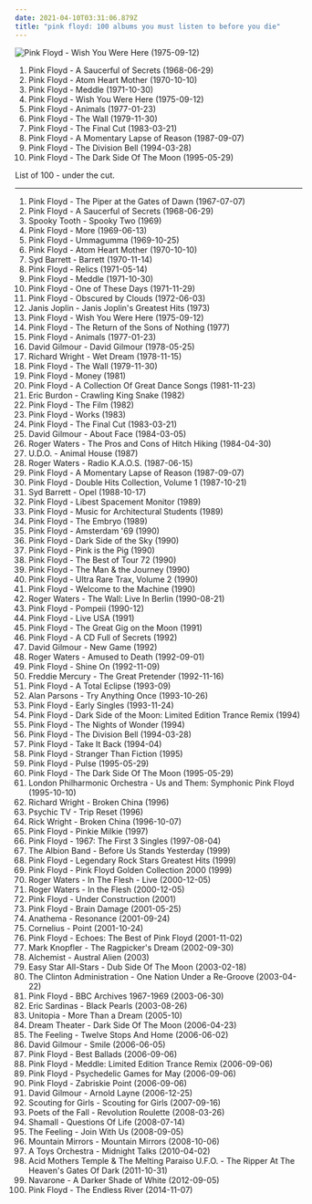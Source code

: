 ```yaml
---
date: 2021-04-10T03:31:06.879Z
title: "pink floyd: 100 albums you must listen to before you die"
---
```

![Pink Floyd - Wish You Were Here (1975-09-12)](http://coverartarchive.org/release/a2f73eb8-eee6-3588-8909-9046058a468e/18848883141-500.jpg "Pink Floyd - Wish You Were Here (1975-09-12)")
<ol class="albums">
<li data-cover="http://coverartarchive.org/release/164516d8-4fcf-3191-86cf-afcbf27eb055/5898666587-500.jpg" data-tags="psychedelic rock, psychedelic, progressive rock" role="button">Pink Floyd - A Saucerful of Secrets (1968-06-29)</li>
<li data-cover="http://coverartarchive.org/release/99bb4f7c-753f-34bf-bf10-71ce81a7db3e/14225359048-500.jpg" data-tags="progressive rock" role="button">Pink Floyd - Atom Heart Mother (1970-10-10)</li>
<li data-cover="http://coverartarchive.org/release/7acaa9ab-048c-3c82-8623-ea9b777137ac/2550522708-500.jpg" data-tags="progressive rock" role="button">Pink Floyd - Meddle (1971-10-30)</li>
<li data-cover="http://coverartarchive.org/release/a2f73eb8-eee6-3588-8909-9046058a468e/18848883141-500.jpg" data-tags="progressive rock" role="button">Pink Floyd - Wish You Were Here (1975-09-12)</li>
<li data-cover="http://coverartarchive.org/release/32f76eef-5004-3e80-bdf8-912298896134/14402610216-500.jpg" data-tags="progressive rock" role="button">Pink Floyd - Animals (1977-01-23)</li>
<li data-cover="http://coverartarchive.org/release/d4611812-e7cd-42bf-885a-b1cea9fd52bc/9371075020-500.jpg" data-tags="progressive rock" role="button">Pink Floyd - The Wall (1979-11-30)</li>
<li data-cover="https://img.discogs.com/iKg8rhotc6r-TF83GQpgvO9tNbM=/fit-in/600x600/filters:strip_icc():format(jpeg):mode_rgb():quality(90)/discogs-images/R-5902968-1518109711-5321.jpeg.jpg" data-tags="progressive rock" role="button">Pink Floyd - The Final Cut (1983-03-21)</li>
<li data-cover="http://coverartarchive.org/release/71598c54-c968-4d00-8ca2-d03d99c97004/9840887264-500.jpg" data-tags="progressive rock" role="button">Pink Floyd - A Momentary Lapse of Reason (1987-09-07)</li>
<li data-cover="http://coverartarchive.org/release/a1a86e05-c23f-4a40-b50a-14dd7da379f2/14630330088-500.jpg" data-tags="progressive rock" role="button">Pink Floyd - The Division Bell (1994-03-28)</li>
<li data-cover="http://coverartarchive.org/release/24ce2ec1-7b23-32f8-a92c-c576e054159b/16049538493-500.jpg" data-tags="progressive rock" role="button">Pink Floyd - The Dark Side Of The Moon (1995-05-29)</li>
</ol>
List of 100 - under the cut.
<!-- more -->

_________________

<ol class="albums">
<li data-cover="https://img.discogs.com/N-POZvhiJDjoIAmJFs3zunAdVxc=/fit-in/600x599/filters:strip_icc():format(jpeg):mode_rgb():quality(90)/discogs-images/R-2436741-1448794563-6047.jpeg.jpg" data-tags="psychedelic rock, psychedelic" role="button">
Pink Floyd - The Piper at the Gates of Dawn (1967-07-07)
</li>
<li data-cover="http://coverartarchive.org/release/164516d8-4fcf-3191-86cf-afcbf27eb055/5898666587-500.jpg" data-tags="psychedelic rock, psychedelic, progressive rock" role="button">
Pink Floyd - A Saucerful of Secrets (1968-06-29)
</li>
<li data-cover="https://img.discogs.com/N9i_0sP8hpyYokX-RRwl8Re2m_Q=/fit-in/600x591/filters:strip_icc():format(jpeg):mode_rgb():quality(90)/discogs-images/R-3399390-1361356685-4806.jpeg.jpg" data-tags="classic rock, rock" role="button">
Spooky Tooth - Spooky Two (1969)
</li>
<li data-cover="http://coverartarchive.org/release/3ac5a1f8-51d0-3db3-bfdc-c5803d8f2799/14207788461-500.jpg" data-tags="progressive rock, psychedelic rock, 60s, soundtrack" role="button">
Pink Floyd - More (1969-06-13)
</li>
<li data-cover="http://coverartarchive.org/release/53e9678a-90dd-3c32-8d28-1584b612f95f/9839280602-500.jpg" data-tags="psychedelic rock, progressive rock" role="button">
Pink Floyd - Ummagumma (1969-10-25)
</li>
<li data-cover="http://coverartarchive.org/release/99bb4f7c-753f-34bf-bf10-71ce81a7db3e/14225359048-500.jpg" data-tags="progressive rock" role="button">
Pink Floyd - Atom Heart Mother (1970-10-10)
</li>
<li data-cover="https://img.discogs.com/xDHGJbZjULblPfKijXfSfYSwsoI=/fit-in/500x500/filters:strip_icc():format(jpeg):mode_rgb():quality(90)/discogs-images/R-670615-1228830557.jpeg.jpg" data-tags="psychedelic, psychedelic rock" role="button">
Syd Barrett - Barrett (1970-11-14)
</li>
<li data-cover="http://coverartarchive.org/release/24dd5402-4f63-3648-bcd2-edcb91896d6c/14265700473-500.jpg" data-tags="psychedelic rock, psychedelic, pink floyd" role="button">
Pink Floyd - Relics (1971-05-14)
</li>
<li data-cover="http://coverartarchive.org/release/7acaa9ab-048c-3c82-8623-ea9b777137ac/2550522708-500.jpg" data-tags="progressive rock" role="button">
Pink Floyd - Meddle (1971-10-30)
</li>
<li data-cover="http://coverartarchive.org/release/e2f664fd-c2d7-499d-95b2-975316bca85e/14519659093-500.jpg" data-tags="pink floyd" role="button">
Pink Floyd - One of These Days (1971-11-29)
</li>
<li data-cover="https://img.discogs.com/zc3ziFn38yiirxhkQ69ag_DjLe0=/fit-in/600x600/filters:strip_icc():format(jpeg):mode_rgb():quality(90)/discogs-images/R-643604-1280147837.jpeg.jpg" data-tags="progressive rock" role="button">
Pink Floyd - Obscured by Clouds (1972-06-03)
</li>
<li data-cover="http://coverartarchive.org/release/1ca5c7fd-6293-413d-b096-92c00a2e0587/8680012182-500.jpg" data-tags="classic rock" role="button">
Janis Joplin - Janis Joplin's Greatest Hits (1973)
</li>
<li data-cover="http://coverartarchive.org/release/a2f73eb8-eee6-3588-8909-9046058a468e/18848883141-500.jpg" data-tags="progressive rock" role="button">
Pink Floyd - Wish You Were Here (1975-09-12)
</li>
<li data-cover="https://img.discogs.com/2ij4GTqQs9GzcXVoxyZCbJTpAQg=/fit-in/576x512/filters:strip_icc():format(jpeg):mode_rgb():quality(90)/discogs-images/R-3883211-1347987449-8859.jpeg.jpg" data-tags="pink floyd" role="button">
Pink Floyd - The Return of the Sons of Nothing (1977)
</li>
<li data-cover="http://coverartarchive.org/release/32f76eef-5004-3e80-bdf8-912298896134/14402610216-500.jpg" data-tags="progressive rock" role="button">
Pink Floyd - Animals (1977-01-23)
</li>
<li data-cover="http://coverartarchive.org/release/8793ad9f-ed81-4355-afcb-4b663ff14f86/1965116372-500.jpg" data-tags="progressive rock" role="button">
David Gilmour - David Gilmour (1978-05-25)
</li>
<li data-cover="https://img.discogs.com/0yrEiyDsOslpS69MvvW1tG-RK5I=/fit-in/600x594/filters:strip_icc():format(jpeg):mode_rgb():quality(90)/discogs-images/R-409930-1506580136-9788.jpeg.jpg" data-tags="soft rock, progressive rock, rockstar, wright is never wrong" role="button">
Richard Wright - Wet Dream (1978-11-15)
</li>
<li data-cover="http://coverartarchive.org/release/d4611812-e7cd-42bf-885a-b1cea9fd52bc/9371075020-500.jpg" data-tags="progressive rock" role="button">
Pink Floyd - The Wall (1979-11-30)
</li>
<li data-cover="http://coverartarchive.org/release/c0fc373b-a102-490d-8cb1-40263c9d0381/14437404770-500.jpg" data-tags="pink floyd" role="button">
Pink Floyd - Money (1981)
</li>
<li data-cover="http://coverartarchive.org/release/985f059e-d503-378f-9e27-7c2f104653c5/18902154264-500.jpg" data-tags="classic rock, pink floyd, progressive rock" role="button">
Pink Floyd - A Collection Of Great Dance Songs (1981-11-23)
</li>
<li data-cover="https://img.discogs.com/qeLxhnGlYA0cnuU3CKQL6ru7hMI=/fit-in/600x450/filters:strip_icc():format(jpeg):mode_rgb():quality(90)/discogs-images/R-6474715-1422720548-7289.jpeg.jpg" data-tags="classic rock, blues rock, rock" role="button">
Eric Burdon - Crawling King Snake (1982)
</li>
<li data-cover="https://img.discogs.com/pZtovo9k-ZmVlcbTzx-_13uOYHU=/fit-in/600x602/filters:strip_icc():format(jpeg):mode_rgb():quality(90)/discogs-images/R-2527357-1476306978-1191.jpeg.jpg" data-tags="opera, rock, hard rock, progressive rock, pink floyd" role="button">
Pink Floyd - The Film (1982)
</li>
<li data-cover="http://coverartarchive.org/release/0304caae-7e73-4edd-b807-174735911ff5/14452443858-500.jpg" data-tags="pink floyd, progressive rock" role="button">
Pink Floyd - Works (1983)
</li>
<li data-cover="https://img.discogs.com/iKg8rhotc6r-TF83GQpgvO9tNbM=/fit-in/600x600/filters:strip_icc():format(jpeg):mode_rgb():quality(90)/discogs-images/R-5902968-1518109711-5321.jpeg.jpg" data-tags="progressive rock" role="button">
Pink Floyd - The Final Cut (1983-03-21)
</li>
<li data-cover="http://coverartarchive.org/release/1f273d9d-9b02-33a6-94bf-92b4a3e0a94d/6600826888-500.jpg" data-tags="progressive rock" role="button">
David Gilmour - About Face (1984-03-05)
</li>
<li data-cover="http://coverartarchive.org/release/6511241e-4e87-4bed-ac22-a012523c58b8/2978187379-500.jpg" data-tags="progressive rock" role="button">
Roger Waters - The Pros and Cons of Hitch Hiking (1984-04-30)
</li>
<li data-cover="https://img.discogs.com/cfc9e7fd50d7c9c08931869b95f6849a01d0635d/images/spacer.gif" data-tags="heavy metal" role="button">
U.D.O. - Animal House (1987)
</li>
<li data-cover="https://img.discogs.com/sNgRvuxw78AEWk7TH4f_-1Y28C4=/fit-in/600x600/filters:strip_icc():format(jpeg):mode_rgb():quality(90)/discogs-images/R-760586-1334719012.jpeg.jpg" data-tags="progressive rock, rock" role="button">
Roger Waters - Radio K.A.O.S. (1987-06-15)
</li>
<li data-cover="http://coverartarchive.org/release/71598c54-c968-4d00-8ca2-d03d99c97004/9840887264-500.jpg" data-tags="progressive rock" role="button">
Pink Floyd - A Momentary Lapse of Reason (1987-09-07)
</li>
<li data-cover="https://img.discogs.com/sei3QGagP9Kz4-tu-L0temZK1p4=/fit-in/600x601/filters:strip_icc():format(jpeg):mode_rgb():quality(90)/discogs-images/R-656415-1280148068.jpeg.jpg" data-tags="pink floyd" role="button">
Pink Floyd - Double Hits Collection, Volume 1 (1987-10-21)
</li>
<li data-cover="http://coverartarchive.org/release/45e99e44-c955-4d44-94b9-8f0e1593fa12/23911853040-500.jpg" data-tags="psychedelic rock, classic rock, psychedelic" role="button">
Syd Barrett - Opel (1988-10-17)
</li>
<li data-cover="http://coverartarchive.org/release/df2f52b4-ccea-4ba5-932a-6e0bf9d946e5/28719054054-500.jpg" data-tags="pink floyd" role="button">
Pink Floyd - Libest Spacement Monitor (1989)
</li>
<li data-cover="http://coverartarchive.org/release/f350379e-932c-4337-898b-c7184a1b677c/26730463901-500.jpg" data-tags="pink floyd" role="button">
Pink Floyd - Music for Architectural Students (1989)
</li>
<li data-cover="http://coverartarchive.org/release/921c0181-c6b0-4804-a851-caa7634e53ae/13498136856-500.jpg" data-tags="pink floyd" role="button">
Pink Floyd - The Embryo (1989)
</li>
<li data-cover="https://img.discogs.com/y2OasXXRniX6TG_Awj_xHPxwwvw=/fit-in/600x536/filters:strip_icc():format(jpeg):mode_rgb():quality(90)/discogs-images/R-2466411-1455885631-3300.jpeg.jpg" data-tags="pink floyd" role="button">
Pink Floyd - Amsterdam '69 (1990)
</li>
<li data-cover="https://img.discogs.com/sei3QGagP9Kz4-tu-L0temZK1p4=/fit-in/600x601/filters:strip_icc():format(jpeg):mode_rgb():quality(90)/discogs-images/R-656415-1280148068.jpeg.jpg" data-tags="progressive rock, classic rock, psychedelic rock" role="button">
Pink Floyd - Dark Side of the Sky (1990)
</li>
<li data-cover="http://coverartarchive.org/release/08245a23-9b49-4d72-bf41-919bae71ad92/2027886586-500.jpg" data-tags="pink floyd, progressive rock" role="button">
Pink Floyd - Pink is the Pig (1990)
</li>
<li data-cover="http://coverartarchive.org/release/6fdb215f-55d9-4a72-ae27-ed2b828a5925/27224128554-500.jpg" data-tags="pink floyd" role="button">
Pink Floyd - The Best of Tour 72 (1990)
</li>
<li data-cover="http://coverartarchive.org/release/42dc95e4-975f-4c81-8d27-b9b324fc33cf/16327686467-500.jpg" data-tags="classic rock, pink floyd" role="button">
Pink Floyd - The Man & the Journey (1990)
</li>
<li data-cover="http://coverartarchive.org/release/01a4cbf4-6fbe-41cc-9c0d-0a2297a7fc73/6929285093-500.jpg" data-tags="pink floyd, pink floyd 26 - vol 2" role="button">
Pink Floyd - Ultra Rare Trax, Volume 2 (1990)
</li>
<li data-cover="http://coverartarchive.org/release/8d0d77aa-b955-4ca6-9c26-d4db1e358329/9433620776-500.jpg" data-tags="pink floyd, psychedelic-space rock" role="button">
Pink Floyd - Welcome to the Machine (1990)
</li>
<li data-cover="https://img.discogs.com/Mjh5jJ8qNpv2T1qOlUxjHImWDRM=/fit-in/598x596/filters:strip_icc():format(jpeg):mode_rgb():quality(90)/discogs-images/R-1267372-1205017850.jpeg.jpg" data-tags="progressive rock" role="button">
Roger Waters - The Wall: Live In Berlin (1990-08-21)
</li>
<li data-cover="http://coverartarchive.org/release/75b1c878-9518-4f7c-842e-5445e6c70f69/26927826204-500.jpg" data-tags="pink floyd" role="button">
Pink Floyd - Pompeii (1990-12)
</li>
<li data-cover="http://coverartarchive.org/release/62e97212-44dd-489e-8dba-c6db7f24cff5/20596913976-500.jpg" data-tags="excellent, pink floyd, bootleg, wish you were here" role="button">
Pink Floyd - Live USA (1991)
</li>
<li data-cover="https://img.discogs.com/C-NiyF_RDbhblcTMCb5oB1OYFwY=/fit-in/600x580/filters:strip_icc():format(jpeg):mode_rgb():quality(90)/discogs-images/R-11846240-1523449975-5686.jpeg.jpg" data-tags="pink floyd" role="button">
Pink Floyd - The Great Gig on the Moon (1991)
</li>
<li data-cover="http://coverartarchive.org/release/c5d5cf6b-6edd-4b2b-8947-40d67a32e441/8217785879-500.jpg" data-tags="pink floyd" role="button">
Pink Floyd - A CD Full of Secrets (1992)
</li>
<li data-cover="http://coverartarchive.org/release/78f029f2-6f17-4530-bcd8-1c5a281fab53/8917963033-500.jpg" data-tags="classic rock, metal, rock, punk, alternative rock, progressive rock, psychedelic, pink floyd, garage rock, glam rock, powerpop, chameleon, proto punk, qogf, rock-protopunk, prog related, my prog rock favs" role="button">
David Gilmour - New Game (1992)
</li>
<li data-cover="http://coverartarchive.org/release/c1b3f914-0b7f-3ee2-90ff-df83a62f4eb6/15706012837-500.jpg" data-tags="progressive rock" role="button">
Roger Waters - Amused to Death (1992-09-01)
</li>
<li data-cover="http://coverartarchive.org/release/b6943dc7-5a36-3978-ab27-62add09b00ba/7041107569-500.jpg" data-tags="pink floyd" role="button">
Pink Floyd - Shine On (1992-11-09)
</li>
<li data-cover="https://img.discogs.com/ad_GgGa4b3sXjPOfE5JiB8TjMK4=/fit-in/600x594/filters:strip_icc():format(jpeg):mode_rgb():quality(90)/discogs-images/R-530698-1553812073-1058.jpeg.jpg" data-tags="freddie mercury" role="button">
Freddie Mercury - The Great Pretender (1992-11-16)
</li>
<li data-cover="http://coverartarchive.org/release/067a768e-9c7c-4581-a290-56ae6b0946ce/2841373384-500.jpg" data-tags="pink floyd" role="button">
Pink Floyd - A Total Eclipse (1993-09)
</li>
<li data-cover="http://coverartarchive.org/release/e1a03c0a-ff86-31b0-ad3e-27bcf758a14a/7108619466-500.jpg" data-tags="progressive rock" role="button">
Alan Parsons - Try Anything Once (1993-10-26)
</li>
<li data-cover="http://coverartarchive.org/release/1ecc78a8-ae27-45d4-8d92-998822852fcd/22775064330-500.jpg" data-tags="pink floyd" role="button">
Pink Floyd - Early Singles (1993-11-24)
</li>
<li data-cover="http://coverartarchive.org/release/40677611-bc3b-459c-94b1-03c8d642d95d/1620377974-500.jpg" data-tags="progressive rock, remix, pink floyd" role="button">
Pink Floyd - Dark Side of the Moon: Limited Edition Trance Remix (1994)
</li>
<li data-cover="http://coverartarchive.org/release/a6d917ab-7fb5-42d9-8159-b5fc6d8894e5/26727917920-500.jpg" data-tags="pink floyd" role="button">
Pink Floyd - The Nights of Wonder (1994)
</li>
<li data-cover="http://coverartarchive.org/release/a1a86e05-c23f-4a40-b50a-14dd7da379f2/14630330088-500.jpg" data-tags="progressive rock" role="button">
Pink Floyd - The Division Bell (1994-03-28)
</li>
<li data-cover="http://coverartarchive.org/release/d08d8f5b-5489-428e-961c-ec7cc553eea1/9435059423-500.jpg" data-tags="pink floyd" role="button">
Pink Floyd - Take It Back (1994-04)
</li>
<li data-cover="http://coverartarchive.org/release/f0411191-e6d2-487e-b90b-f19bd2030bae/9587789382-500.jpg" data-tags="pink floyd" role="button">
Pink Floyd - Stranger Than Fiction (1995)
</li>
<li data-cover="http://coverartarchive.org/release/dc9ed97b-4551-4a5b-8ab5-5776b5d75600/26944550465-500.jpg" data-tags="progressive rock" role="button">
Pink Floyd - Pulse (1995-05-29)
</li>
<li data-cover="http://coverartarchive.org/release/24ce2ec1-7b23-32f8-a92c-c576e054159b/16049538493-500.jpg" data-tags="progressive rock" role="button">
Pink Floyd - The Dark Side Of The Moon (1995-05-29)
</li>
<li data-cover="http://coverartarchive.org/release/0db3ea6a-5bfc-3a87-aaa1-1842d6722558/7060575433-500.jpg" data-tags="orchestra, my own discovery mode" role="button">
London Philharmonic Orchestra - Us and Them: Symphonic Pink Floyd (1995-10-10)
</li>
<li data-cover="http://coverartarchive.org/release/5db0e55f-51ea-426f-ad1a-a7359bf92195/15633609519-500.jpg" data-tags="progressive rock" role="button">
Richard Wright - Broken China (1996)
</li>
<li data-cover="http://coverartarchive.org/release/a12ee6f3-bcb8-4d86-9112-0a0ff8e35751/19061834565-500.jpg" data-tags="psychedelic, atmospheric, pink floyd, pagan, 90's, pastoral, my best discoveries, cyber-beatnik, fines 15 minus of me life, p tv, favorite and important albums - in no particular order" role="button">
Psychic TV - Trip Reset (1996)
</li>
<li data-cover="http://coverartarchive.org/release/c660b3aa-3cfe-492b-b1ec-06bbb33e637d/15790105624-500.jpg" data-tags="progressive rock" role="button">
Rick Wright - Broken China (1996-10-07)
</li>
<li data-cover="https://img.discogs.com/sei3QGagP9Kz4-tu-L0temZK1p4=/fit-in/600x601/filters:strip_icc():format(jpeg):mode_rgb():quality(90)/discogs-images/R-656415-1280148068.jpeg.jpg" data-tags="pink floyd" role="button">
Pink Floyd - Pinkie Milkie (1997)
</li>
<li data-cover="http://coverartarchive.org/release/47d05d4d-f62e-48c5-aa8c-09597cb52616/25985902238-500.jpg" data-tags="60s" role="button">
Pink Floyd - 1967: The First 3 Singles (1997-08-04)
</li>
<li data-cover="https://img.discogs.com/sJv05ptl6uDOLZhc1dobWbBCy7c=/fit-in/600x596/filters:strip_icc():format(jpeg):mode_rgb():quality(90)/discogs-images/R-2056247-1261314219.jpeg.jpg" data-tags="folk, pink floyd, smooth instrumental violin, rolling stones live" role="button">
The Albion Band - Before Us Stands Yesterday (1999)
</li>
<li data-cover="http://coverartarchive.org/release/e726d02c-b61f-476f-99ed-5bf2574a6047/1223044263-500.jpg" data-tags="pink floyd" role="button">
Pink Floyd - Legendary Rock Stars Greatest Hits (1999)
</li>
<li data-cover="https://img.discogs.com/C-NiyF_RDbhblcTMCb5oB1OYFwY=/fit-in/600x580/filters:strip_icc():format(jpeg):mode_rgb():quality(90)/discogs-images/R-11846240-1523449975-5686.jpeg.jpg" data-tags="pink floyd" role="button">
Pink Floyd - Pink Floyd Golden Collection 2000 (1999)
</li>
<li data-cover="http://coverartarchive.org/release/ca924b72-449c-3bcf-a8f4-56c2cb1e5597/28952938691-500.jpg" data-tags="pink floyd, live, ohuenno" role="button">
Roger Waters - In The Flesh - Live (2000-12-05)
</li>
<li data-cover="http://coverartarchive.org/release/9bb70a8a-5373-40da-a1cd-df471f3c72da/10078216881-500.jpg" data-tags="progressive rock" role="button">
Roger Waters - In the Flesh (2000-12-05)
</li>
<li data-cover="http://coverartarchive.org/release/8dc157b9-8ef1-4c00-8eb7-0e25fdd341ea/23197881873-500.jpg" data-tags="pink floyd" role="button">
Pink Floyd - Under Construction (2001)
</li>
<li data-cover="https://img.discogs.com/N-POZvhiJDjoIAmJFs3zunAdVxc=/fit-in/600x599/filters:strip_icc():format(jpeg):mode_rgb():quality(90)/discogs-images/R-2436741-1448794563-6047.jpeg.jpg" data-tags="pink floyd" role="button">
Pink Floyd - Brain Damage (2001-05-25)
</li>
<li data-cover="https://img.discogs.com/zE1g7EfR92bN-uRdWuFEdTw8lvQ=/fit-in/600x960/filters:strip_icc():format(jpeg):mode_rgb():quality(90)/discogs-images/R-3695431-1552089588-2064.jpeg.jpg" data-tags="melancholic" role="button">
Anathema - Resonance (2001-09-24)
</li>
<li data-cover="http://coverartarchive.org/release/d467e488-2fae-4175-918b-7c9d10f43737/2876340833-500.jpg" data-tags="japanese" role="button">
Cornelius - Point (2001-10-24)
</li>
<li data-cover="http://coverartarchive.org/release/2a49d08f-5dfc-4ba6-8b40-537e3aa778bd/8035853353-500.jpg" data-tags="progressive rock" role="button">
Pink Floyd - Echoes: The Best of Pink Floyd (2001-11-02)
</li>
<li data-cover="http://coverartarchive.org/release/a2e94b5a-582a-4ca2-bcf8-5662c784ffb3/19316536645-500.jpg" data-tags="rock, mark knopfler" role="button">
Mark Knopfler - The Ragpicker's Dream (2002-09-30)
</li>
<li data-cover="http://coverartarchive.org/release/fcea685b-f945-4212-be34-4a255533498c/18640209400-500.jpg" data-tags="progressive metal" role="button">
Alchemist - Austral Alien (2003)
</li>
<li data-cover="http://coverartarchive.org/release/5c285b48-a2ee-4328-9398-d7b971272c05/5795022837-500.jpg" data-tags="dub, reggae" role="button">
Easy Star All-Stars - Dub Side Of The Moon (2003-02-18)
</li>
<li data-cover="https://img.discogs.com/d0S5G4AxUjUaYEe_slYUyH4IZf8=/fit-in/600x607/filters:strip_icc():format(jpeg):mode_rgb():quality(90)/discogs-images/R-1860040-1248374377.jpeg.jpg" data-tags="jazz, progressive rock, prog, marianne velvart, jrcrichardson, duncan parsons, jrc richardson, marc catley, paleys watch, cakeflap" role="button">
The Clinton Administration - One Nation Under a Re-Groove (2003-04-22)
</li>
<li data-cover="http://coverartarchive.org/release/9197db83-31b5-4eaa-9e96-1dc08ae5aa39/26886372116-500.jpg" data-tags="have on vinyl" role="button">
Pink Floyd - BBC Archives 1967-1969 (2003-06-30)
</li>
<li data-cover="https://img.discogs.com/2db7W1kyzQ9ocVZ88XzDb4NfJ-w=/fit-in/591x531/filters:strip_icc():format(jpeg):mode_rgb():quality(90)/discogs-images/R-2905319-1362137952-5607.jpeg.jpg" data-tags="delta blues, vblues" role="button">
Eric Sardinas - Black Pearls (2003-08-26)
</li>
<li data-cover="http://coverartarchive.org/release/78024696-94c3-4b4e-a616-241c476e7f2c/14744891302-500.jpg" data-tags="progressive rock" role="button">
Unitopia - More Than a Dream (2005-10)
</li>
<li data-cover="http://coverartarchive.org/release/1e549bcc-c5c8-4a75-a131-027660da83d0/1281689911-500.jpg" data-tags="progressive rock, cover" role="button">
Dream Theater - Dark Side Of The Moon (2006-04-23)
</li>
<li data-cover="https://img.discogs.com/ngP72QwaCQL3ltaXToJDNaOtB4Q=/fit-in/600x600/filters:strip_icc():format(jpeg):mode_rgb():quality(90)/discogs-images/R-772344-1244368217.jpeg.jpg" data-tags="british, soft rock, pop, indie, rock" role="button">
The Feeling - Twelve Stops And Home (2006-06-02)
</li>
<li data-cover="https://img.discogs.com/QwCGnBony9z8q-lt9Rxh4QKlH_Y=/fit-in/600x600/filters:strip_icc():format(jpeg):mode_rgb():quality(90)/discogs-images/R-7479861-1442504781-9415.jpeg.jpg" data-tags="pink floyd" role="button">
David Gilmour - Smile (2006-06-05)
</li>
<li data-cover="http://coverartarchive.org/release/62ab0e3d-eecc-4e3a-807d-7dcd28aee4d9/1612145208-500.jpg" data-tags="pink floyd" role="button">
Pink Floyd - Best Ballads (2006-09-06)
</li>
<li data-cover="http://coverartarchive.org/release/23ae9ee1-2caa-48f4-8daf-e51174e4f61a/8272749947-500.jpg" data-tags="trance, remix, pink floyd, chilled out, good reading or napping music" role="button">
Pink Floyd - Meddle: Limited Edition Trance Remix (2006-09-06)
</li>
<li data-cover="http://coverartarchive.org/release/7eeec863-0cee-4357-bfd5-06e5347fa392/13253011294-500.jpg" data-tags="pink floyd" role="button">
Pink Floyd - Psychedelic Games for May (2006-09-06)
</li>
<li data-cover="http://coverartarchive.org/release/1ec16d9d-f953-4ca2-add5-a0af5e3d855b/16251209190-500.jpg" data-tags="soundtrack, pink floyd" role="button">
Pink Floyd - Zabriskie Point (2006-09-06)
</li>
<li data-cover="https://img.discogs.com/A6UUV71RdP9yNoRdMgWIUrZ2CNE=/fit-in/600x590/filters:strip_icc():format(jpeg):mode_rgb():quality(90)/discogs-images/R-1233370-1202530106.jpeg.jpg" data-tags="progressive rock" role="button">
David Gilmour - Arnold Layne (2006-12-25)
</li>
<li data-cover="http://coverartarchive.org/release/b603c9dc-b1f8-4282-883f-4cbd051ef5d3/20156050715-500.jpg" data-tags="indie, pop" role="button">
Scouting for Girls - Scouting for Girls (2007-09-16)
</li>
<li data-cover="http://coverartarchive.org/release/2c541cf3-5a6c-4c9c-ae19-2136ea1d7430/5341126773-500.jpg" data-tags="rock, alternative rock" role="button">
Poets of the Fall - Revolution Roulette (2008-03-26)
</li>
<li data-cover="http://coverartarchive.org/release/c278e92d-58ec-400a-beab-0b71cbf7cdd7/15085459003-500.jpg" data-tags="progressive rock, psychedelic rock, art rock, space rock, german, classic rock, krautrock, symphonic rock" role="button">
Shamall - Questions Of Life (2008-07-14)
</li>
<li data-cover="https://img.discogs.com/OUmJv0COymM1h5yzdU2bhX5korQ=/fit-in/450x450/filters:strip_icc():format(jpeg):mode_rgb():quality(90)/discogs-images/R-1263064-1204673409.jpeg.jpg" data-tags="pop" role="button">
The Feeling - Join With Us (2008-09-05)
</li>
<li data-cover="http://coverartarchive.org/release/4be8b499-fa3d-40fd-9d92-d36ce39dd3ce/1149134561-500.jpg" data-tags="progressive rock, pink floyd" role="button">
Mountain Mirrors - Mountain Mirrors (2008-10-06)
</li>
<li data-cover="https://img.discogs.com/f9ZxHgZlcTCaOKUuMF_O4F1z8SY=/fit-in/600x600/filters:strip_icc():format(jpeg):mode_rgb():quality(90)/discogs-images/R-2677937-1296206354.jpeg.jpg" data-tags="rock, prog, queen, pink floyd, beatles, david bowie, 10s, elton john, enrico gabrielli" role="button">
A Toys Orchestra - Midnight Talks (2010-04-02)
</li>
<li data-cover="http://coverartarchive.org/release/15ef7a30-d0f0-4cee-80fc-5dc2a95e1422/14567248094-500.jpg" data-tags="psychedelic, pink floyd, japan, the doors, acid mothers temple, kawabata makoto, chinese flying saucer" role="button">
Acid Mothers Temple & The Melting Paraiso U.F.O. - The Ripper At The Heaven's Gates Of Dark (2011-10-31)
</li>
<li data-cover="http://coverartarchive.org/release/c1878453-6875-4d83-a8b2-d380e7e70342/7764522281-500.jpg" data-tags="classic rock, rock, soul, grunge, alternative, alternative rock, heavy, pop rock, sleezy, solo, epic, intro, industrial, blues, psychedelic, moody, soundscape, nineties, space, progressive, muse, a perfect circle, pink floyd, aerosmith, melancholic, stoner, dutch, brass, nine inch nails, 90's, holland, netherlands, seventies, led zeppelin, tool, debut, scream, the netherlands, lowlands, the rolling stones, rage against the machine, deep purple, pearl jam, audioslave, soundgarden, rolling stones, guitar solo, ratm, high vocals, 70's, chris cornell, synthbass, the black crowes, guitarsolo, navarone" role="button">
Navarone - A Darker Shade of White (2012-09-05)
</li>
<li data-cover="http://coverartarchive.org/release/5b86c0c7-e339-4634-b7b3-de1924eb7a4f/15837120602-500.jpg" data-tags="progressive rock, ambient" role="button">
Pink Floyd - The Endless River (2014-11-07)
</li>
</ol>